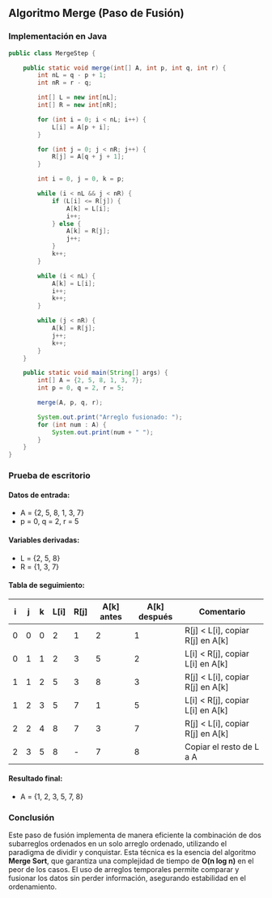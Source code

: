 
## Algoritmo Merge (Paso de Fusión)

### Implementación en Java

```java
public class MergeStep {

    public static void merge(int[] A, int p, int q, int r) {
        int nL = q - p + 1;
        int nR = r - q;

        int[] L = new int[nL];
        int[] R = new int[nR];

        for (int i = 0; i < nL; i++) {
            L[i] = A[p + i];
        }

        for (int j = 0; j < nR; j++) {
            R[j] = A[q + j + 1];
        }

        int i = 0, j = 0, k = p;

        while (i < nL && j < nR) {
            if (L[i] <= R[j]) {
                A[k] = L[i];
                i++;
            } else {
                A[k] = R[j];
                j++;
            }
            k++;
        }

        while (i < nL) {
            A[k] = L[i];
            i++;
            k++;
        }

        while (j < nR) {
            A[k] = R[j];
            j++;
            k++;
        }
    }

    public static void main(String[] args) {
        int[] A = {2, 5, 8, 1, 3, 7};
        int p = 0, q = 2, r = 5;

        merge(A, p, q, r);

        System.out.print("Arreglo fusionado: ");
        for (int num : A) {
            System.out.print(num + " ");
        }
    }
}
```

### Prueba de escritorio

#### Datos de entrada:
- A = {2, 5, 8, 1, 3, 7}
- p = 0, q = 2, r = 5

#### Variables derivadas:
- L = {2, 5, 8}
- R = {1, 3, 7}

#### Tabla de seguimiento:

| i | j | k | L[i] | R[j] | A[k] antes | A[k] después | Comentario                        |
|---|---|---|------|------|-------------|---------------|-----------------------------------|
| 0 | 0 | 0 | 2    | 1    | 2           | 1             | R[j] < L[i], copiar R[j] en A[k]  |
| 0 | 1 | 1 | 2    | 3    | 5           | 2             | L[i] < R[j], copiar L[i] en A[k]  |
| 1 | 1 | 2 | 5    | 3    | 8           | 3             | R[j] < L[i], copiar R[j] en A[k]  |
| 1 | 2 | 3 | 5    | 7    | 1           | 5             | L[i] < R[j], copiar L[i] en A[k]  |
| 2 | 2 | 4 | 8    | 7    | 3           | 7             | R[j] < L[i], copiar R[j] en A[k]  |
| 2 | 3 | 5 | 8    | -    | 7           | 8             | Copiar el resto de L a A          |

#### Resultado final:
- A = {1, 2, 3, 5, 7, 8}

### Conclusión

Este paso de fusión implementa de manera eficiente la combinación de dos subarreglos ordenados en un solo arreglo ordenado, utilizando el paradigma de dividir y conquistar. Esta técnica es la esencia del algoritmo **Merge Sort**, que garantiza una complejidad de tiempo de **O(n log n)** en el peor de los casos. El uso de arreglos temporales permite comparar y fusionar los datos sin perder información, asegurando estabilidad en el ordenamiento.
